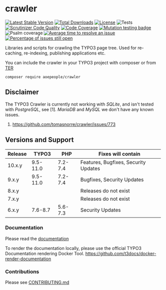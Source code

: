 # crawler
[![Latest Stable Version](https://poser.pugx.org/aoepeople/crawler/v/stable)](https://packagist.org/packages/aoepeople/crawler)
[![Total Downloads](https://poser.pugx.org/aoepeople/crawler/downloads)](https://packagist.org/packages/aoepeople/crawler)
[![License](https://poser.pugx.org/aoepeople/crawler/license)](https://packagist.org/packages/aoepeople/crawler)
![Tests](https://github.com/AOEpeople/crawler/workflows/Tests/badge.svg)
[![Scrutinizer Code Quality](https://scrutinizer-ci.com/g/AOEpeople/crawler/badges/quality-score.png?b=main)](https://scrutinizer-ci.com/g/AOEpeople/crawler/?branch=main)
[![Code Coverage](https://scrutinizer-ci.com/g/AOEpeople/crawler/badges/coverage.png?b=main)](https://scrutinizer-ci.com/g/AOEpeople/crawler/?branch=main)
[![Mutation testing badge](https://img.shields.io/endpoint?style=flat&url=https%3A%2F%2Fbadge-api.stryker-mutator.io%2Fgithub.com%2FAOEpeople%2Fcrawler%2Fmain)](https://dashboard.stryker-mutator.io/reports/github.com/AOEpeople/crawler/main)
![Psalm coverage](https://shepherd.dev/github/aoepeople/crawler/coverage.svg)
[![Average time to resolve an issue](http://isitmaintained.com/badge/resolution/aoepeople/crawler.svg)](http://isitmaintained.com/project/aoepeople/crawler "Average time to resolve an issue")
[![Percentage of issues still open](http://isitmaintained.com/badge/open/aoepeople/crawler.svg)](http://isitmaintained.com/project/aoepeople/crawler "Percentage of issues still open")

Libraries and scripts for crawling the TYPO3 page tree. Used for re-caching, re-indexing, publishing applications etc.


You can include the crawler in your TYPO3 project with composer or from [TER](https://extensions.typo3.org)

```shell script
composer require aoepeople/crawler
```

## Disclaimer

The TYPO3 Crawler is currently not working with *SQLite*, and isn't tested with *PostgreSQL*, see [1]. *MariaDB* and *MySQL* we don't have any known issues.

1) https://github.com/tomasnorre/crawler/issues/773


## Versions and Support

| Release  | TYPO3 | PHP   | Fixes will contain
|---|---|---|---|
| 10.x.y  | 9.5-11.0 | 7.2-7.4 |Features, Bugfixes, Security Updates
| 9.x.y  | 9.5-11.0  | 7.2-7.4 |Bugfixes, Security Updates
| 8.x.y  |    |  | Releases do not exist
| 7.x.y  |    |  | Releases do not exist
| 6.x.y  | 7.6-8.7   | 5.6-7.3 | Security Updates

### Documentation
Please read the [documentation](https://docs.typo3.org/typo3cms/extensions/crawler/)

To render the documentation locally, please use the official TYPO3 Documentation rendering Docker Tool.
<https://github.com/t3docs/docker-render-documentation>

### Contributions

Please see [CONTRIBUTING.md](https://github.com/AOEpeople/crawler/blob/main/CONTRIBUTING.md)
